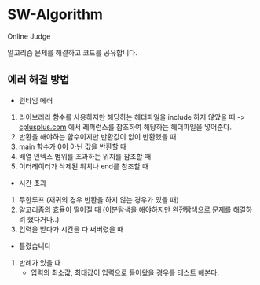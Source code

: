 # SW-Algorithm
Online Judge

알고리즘 문제를 해결하고 코드를 공유합니다. 

## 에러 해결 방법
- 런타임 에러
1. 라이브러리 함수를 사용하지만 해당하는 헤더파일을 include 하지 않았을 때 -> [cplusplus.com](http://www.cplusplus.com/) 에서 레퍼런스를 참조하여 해당하는 헤더파일을 넣어준다.
2. 반환을 해야하는 함수이지만 반환값이 없이 반환했을 때
3. main 함수가 0이 아닌 값을 반환할 때
4. 배열 인덱스 범위를 초과하는 위치를 참조할 때
5. 이터레이터가 삭제된 위치나 end를 참조할 때

- 시간 초과
1. 무한루프 (재귀의 경우 반환을 하지 않는 경우가 있을 때)
2. 알고리즘의 효율이 떨어질 때 (이분탐색을 해야하지만 완전탐색으로 문제를 해결하려 했다거나..)
3. 입력을 받다가 시간을 다 써버렸을 때

- 틀렸습니다
1. 반례가 있을 때
    * 입력의 최소값, 최대값이 입력으로 들어왔을 경우를 테스트 해본다.
